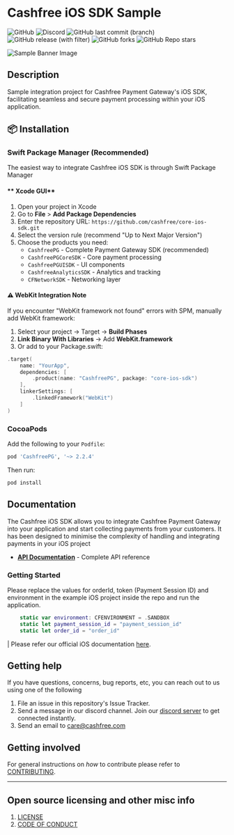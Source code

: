 # Cashfree iOS SDK Sample

![GitHub](https://img.shields.io/github/license/cashfree/core-ios-sdk) ![Discord](https://img.shields.io/discord/931125665669972018?label=discord) ![GitHub last commit (branch)](https://img.shields.io/github/last-commit/cashfree/core-ios-sdk/master) ![GitHub release (with filter)](https://img.shields.io/github/v/release/cashfree/core-ios-sdk?label=latest) ![GitHub forks](https://img.shields.io/github/forks/cashfree/core-ios-sdk) ![GitHub Repo stars](https://img.shields.io/github/stars/cashfree/core-ios-sdk)


![Sample Banner Image](https://maven.cashfree.com/images/github-header-image-ios.png)

## **Description** 

Sample integration project for Cashfree Payment Gateway's iOS SDK, facilitating seamless and secure payment processing within your iOS application.



## 📦 Installation

### Swift Package Manager (Recommended)

The easiest way to integrate Cashfree iOS SDK is through Swift Package Manager

#### ** Xcode GUI**
1. Open your project in Xcode
2. Go to **File** > **Add Package Dependencies**
3. Enter the repository URL: `https://github.com/cashfree/core-ios-sdk.git`
4. Select the version rule (recommend "Up to Next Major Version")
5. Choose the products you need:
   - `CashfreePG` - Complete Payment Gateway SDK (recommended)
   - `CashfreePGCoreSDK` - Core payment processing
   - `CashfreePGUISDK` - UI components
   - `CashfreeAnalyticsSDK` - Analytics and tracking
   - `CFNetworkSDK` - Networking layer


#### **⚠️ WebKit Integration Note**
If you encounter "WebKit framework not found" errors with SPM, manually add WebKit framework:

1. Select your project → Target → **Build Phases**
2. **Link Binary With Libraries** → Add **WebKit.framework**
3. Or add to your Package.swift:

```swift
.target(
    name: "YourApp",
    dependencies: [
        .product(name: "CashfreePG", package: "core-ios-sdk")
    ],
    linkerSettings: [
        .linkedFramework("WebKit")
    ]
)
```


### CocoaPods

Add the following to your `Podfile`:

```ruby
pod 'CashfreePG', '~> 2.2.4'
```

Then run:
```bash
pod install
```

## Documentation

The Cashfree iOS SDK allows you to integrate Cashfree Payment Gateway into your application and start collecting payments from your customers. It has been designed to minimise the complexity of handling and integrating payments in your iOS project

- **[API Documentation](https://docs.cashfree.com/docs/ios)** - Complete API reference  

### Getting Started

Please replace the values for orderId, token (Payment Session ID) and environment in the example iOS project inside the repo and run the application.

```swift
    static var environment: CFENVIRONMENT = .SANDBOX
    static let payment_session_id = "payment_session_id"
    static let order_id = "order_id"

```


| Please refer our official iOS documentation [here](https://docs.cashfree.com/docs/ios-native).


## Getting help

If you have questions, concerns, bug reports, etc, you can reach out to us using one of the following 

1. File an issue in this repository's Issue Tracker.
2. Send a message in our discord channel. Join our [discord server](https://discord.gg/znT6X45qDS) to get connected instantly.
3. Send an email to care@cashfree.com

## Getting involved

For general instructions on _how_ to contribute please refer to [CONTRIBUTING](CONTRIBUTING.md).


----

## Open source licensing and other misc info
1. [LICENSE](https://github.com/cashfree/core-ios-sdk/blob/master/LICENSE.md)
2. [CODE OF CONDUCT](https://github.com/cashfree/core-ios-sdk/blob/master/CODE_OF_CONDUCT.md)
